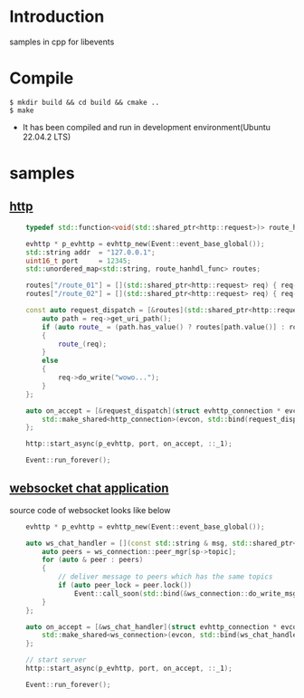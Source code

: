 # Introduction
samples in cpp for libevents

# Compile
``` shell
$ mkdir build && cd build && cmake ..
$ make
```
* It has been compiled and run in development environment(Ubuntu 22.04.2 LTS)

# samples
## [http](https://github.com/avble/libevent-cpp-samples/tree/main/http)

``` cpp
    typedef std::function<void(std::shared_ptr<http::request>)> route_hanhdl_func;

    evhttp * p_evhttp = evhttp_new(Event::event_base_global());
    std::string addr  = "127.0.0.1";
    uint16_t port     = 12345;
    std::unordered_map<std::string, route_hanhdl_func> routes;

    routes["/route_01"] = [](std::shared_ptr<http::request> req) { req->do_write("hello from route 01\n"); };
    routes["/route_02"] = [](std::shared_ptr<http::request> req) { req->do_write("hello from route 02\n"); };

    const auto request_dispatch = [&routes](std::shared_ptr<http::request> req) {
        auto path = req->get_uri_path();
        if (auto route_ = (path.has_value() ? routes[path.value()] : route_hanhdl_func()))
        {
            route_(req);
        }
        else
        {
            req->do_write("wowo...");
        }
    };

    auto on_accept = [&request_dispatch](struct evhttp_connection * evcon) {
        std::make_shared<http_connection>(evcon, std::bind(request_dispatch, ::_1))->start();
    };

    http::start_async(p_evhttp, port, on_accept, ::_1);

    Event::run_forever();
```

## [websocket chat application](https://github.com/avble/libevent-cpp-samples/tree/main/websocket_chat)

source code of websocket looks like below

``` cpp
    evhttp * p_evhttp = evhttp_new(Event::event_base_global());

    auto ws_chat_handler = [](const std::string & msg, std::shared_ptr<ws_connection> sp) {
        auto peers = ws_connection::peer_mgr[sp->topic];
        for (auto & peer : peers)
        {
            // deliver message to peers which has the same topics
            if (auto peer_lock = peer.lock())
                Event::call_soon(std::bind(&ws_connection::do_write_msg, peer_lock, std::placeholders::_1), msg);
        }
    };

    auto on_accept = [&ws_chat_handler](struct evhttp_connection * evcon) {
        std::make_shared<ws_connection>(evcon, std::bind(ws_chat_handler, ::_1, ::_2))->start();
    };

    // start server
    http::start_async(p_evhttp, port, on_accept, ::_1);

    Event::run_forever();
```